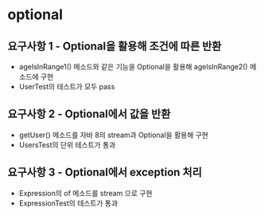 # optional

## 요구사항 1 - Optional을 활용해 조건에 따른 반환

- ageIsInRange1() 메소드와 같은 기능을 Optional을 활용해 ageIsInRange2() 메소드에 구현
- UserTest의 테스트가 모두 pass

## 요구사항 2 - Optional에서 값을 반환

- getUser() 메소드를 자바 8의 stream과 Optional을 활용해 구현
- UsersTest의 단위 테스트가 통과

## 요구사항 3 - Optional에서 exception 처리

- Expression의 of 메소드를 stream 으로 구현
- ExpressionTest의 테스트가 통과
